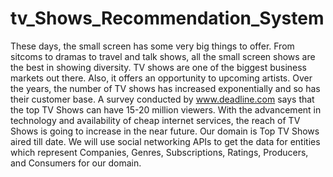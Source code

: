 # tv_Shows_Recommendation_System

These days, the small screen has some very big things to offer. From sitcoms to dramas to travel and talk shows, all the small screen shows are the best in showing diversity. TV shows are one of the biggest business markets out there. Also, it offers an opportunity to upcoming artists.
Over the years, the number of TV shows has increased exponentially and so has their customer base. A survey conducted by www.deadline.com says that the top TV Shows can have 15-20 million viewers. With the advancement in technology and availability of cheap internet services, the reach of TV Shows is going to increase in the near future.
Our domain is Top TV Shows aired till date. We will use social networking APIs to get the data for entities which represent Companies, Genres, Subscriptions, Ratings, Producers, and Consumers for our domain.

